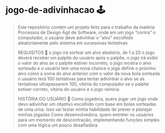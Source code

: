 # jogo-de-adivinhacao :joystick:
>Este repositório contém um projeto feito para o trabalho da matéria Processos de Design Ágil de Software, onde em um jogo “contra” o computador, o usuário deve adivinhar o “alvo” escolhido aleatoriamente pelo sistema em sucessivas tentativas
>
>REQUISITOS :space_invader:
>o jogo irá sortear um alvo aleatório, de 1 a 20
>o jogo deverá receber um palpite do usuário
>após o palpite, o jogo irá exibir o valor do alvo
>se o palpite estiver incorreto, o jogo mostra o alvo sorteado e o usuário tem uma nova chance
>o jogo define o próximo alvo como a soma do alvo anterior com o valor da nova bola sorteada
>o usuário terá 100 tentativas para tentar adivinhar o alvo
>se as tentativas ultrapassarem 100, vitória do computador 
>se o palpite estiver correto, vitória do usuário e o jogo reinicia
>
>HISTÓRIA DO USUÁRIO :space_invader:
>Como jogadora, quero jogar um jogo onde devo adivinhar um objetivo escolhido com base em bolas sorteadas de uma urna. Isso vai testar minha habilidade de prever e planejar minhas jogadas
>Como desenvolvedora, quero entreter os usuários para um momento de descontração, implementando funções simples com uma lógica um pouco desafiadora

